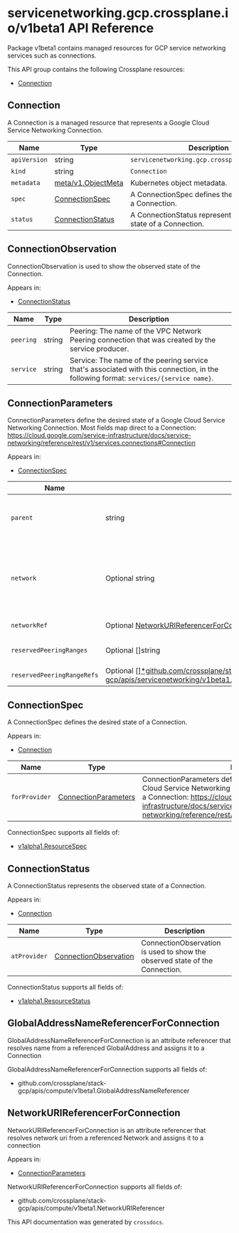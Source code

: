# servicenetworking.gcp.crossplane.io/v1beta1 API Reference

Package v1beta1 contains managed resources for GCP service networking services such as connections.

This API group contains the following Crossplane resources:

* [Connection](#Connection)

## Connection

A Connection is a managed resource that represents a Google Cloud Service Networking Connection.


Name | Type | Description
-----|------|------------
`apiVersion` | string | `servicenetworking.gcp.crossplane.io/v1beta1`
`kind` | string | `Connection`
`metadata` | [meta/v1.ObjectMeta](https://kubernetes.io/docs/reference/generated/kubernetes-api/v1.15/#objectmeta-v1-meta) | Kubernetes object metadata.
`spec` | [ConnectionSpec](#ConnectionSpec) | A ConnectionSpec defines the desired state of a Connection.
`status` | [ConnectionStatus](#ConnectionStatus) | A ConnectionStatus represents the observed state of a Connection.



## ConnectionObservation

ConnectionObservation is used to show the observed state of the Connection.

Appears in:

* [ConnectionStatus](#ConnectionStatus)


Name | Type | Description
-----|------|------------
`peering` | string | Peering: The name of the VPC Network Peering connection that was created by the service producer.
`service` | string | Service: The name of the peering service that&#39;s associated with this connection, in the following format: `services/{service name}`.



## ConnectionParameters

ConnectionParameters define the desired state of a Google Cloud Service Networking Connection. Most fields map direct to a Connection: https://cloud.google.com/service-infrastructure/docs/service-networking/reference/rest/v1/services.connections#Connection

Appears in:

* [ConnectionSpec](#ConnectionSpec)


Name | Type | Description
-----|------|------------
`parent` | string | Parent: The service that is managing peering connectivity for a service producer&#39;s organization. For Google services that support this functionality, this value is services/servicenetworking.googleapis.com.
`network` | Optional string | Network: The name of service consumer&#39;s VPC network that&#39;s connected with service producer network, in the following format: `projects/{project}/global/networks/{network}`. `{project}` is a project number, such as in `12345` that includes the VPC service consumer&#39;s VPC network. `{network}` is the name of the service consumer&#39;s VPC network.
`networkRef` | Optional [NetworkURIReferencerForConnection](#NetworkURIReferencerForConnection) | NetworkRef references to a Network and retrieves its URI
`reservedPeeringRanges` | Optional []string | ReservedPeeringRanges: The name of one or more allocated IP address ranges for this service producer of type `PEERING`.
`reservedPeeringRangeRefs` | Optional [[]*github.com/crossplane/stack-gcp/apis/servicenetworking/v1beta1.GlobalAddressNameReferencerForConnection](#*github.com/crossplane/stack-gcp/apis/servicenetworking/v1beta1.GlobalAddressNameReferencerForConnection) | ReservedPeeringRangeRefs is a set of references to GlobalAddress objects



## ConnectionSpec

A ConnectionSpec defines the desired state of a Connection.

Appears in:

* [Connection](#Connection)


Name | Type | Description
-----|------|------------
`forProvider` | [ConnectionParameters](#ConnectionParameters) | ConnectionParameters define the desired state of a Google Cloud Service Networking Connection. Most fields map direct to a Connection: https://cloud.google.com/service-infrastructure/docs/service-networking/reference/rest/v1/services.connections#Connection


ConnectionSpec supports all fields of:

* [v1alpha1.ResourceSpec](../crossplane-runtime/core-crossplane-io-v1alpha1.md#resourcespec)


## ConnectionStatus

A ConnectionStatus represents the observed state of a Connection.

Appears in:

* [Connection](#Connection)


Name | Type | Description
-----|------|------------
`atProvider` | [ConnectionObservation](#ConnectionObservation) | ConnectionObservation is used to show the observed state of the Connection.


ConnectionStatus supports all fields of:

* [v1alpha1.ResourceStatus](../crossplane-runtime/core-crossplane-io-v1alpha1.md#resourcestatus)


## GlobalAddressNameReferencerForConnection

GlobalAddressNameReferencerForConnection is an attribute referencer that resolves name from a referenced GlobalAddress and assigns it to a Connection




GlobalAddressNameReferencerForConnection supports all fields of:

* github.com/crossplane/stack-gcp/apis/compute/v1beta1.GlobalAddressNameReferencer


## NetworkURIReferencerForConnection

NetworkURIReferencerForConnection is an attribute referencer that resolves network uri from a referenced Network and assigns it to a connection

Appears in:

* [ConnectionParameters](#ConnectionParameters)




NetworkURIReferencerForConnection supports all fields of:

* github.com/crossplane/stack-gcp/apis/compute/v1beta1.NetworkURIReferencer


This API documentation was generated by `crossdocs`.